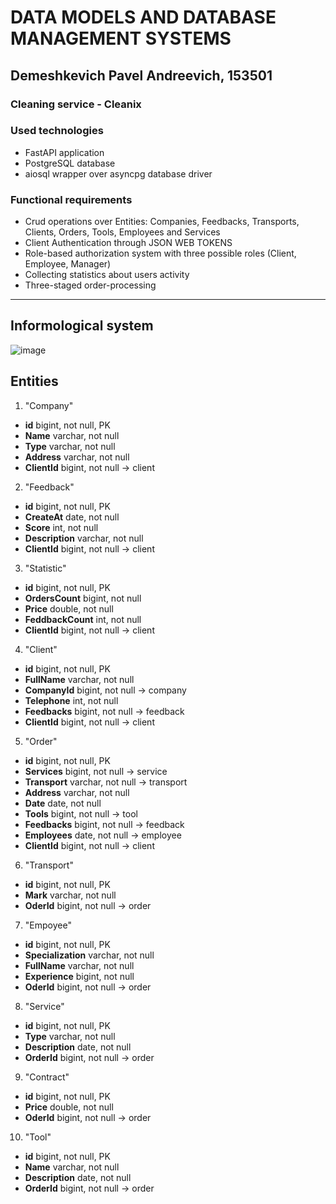 # DATA MODELS AND DATABASE MANAGEMENT SYSTEMS
## Demeshkevich Pavel Andreevich, 153501
### Cleaning service - Cleanix

### Used technologies

- FastAPI application
- PostgreSQL database
- aiosql wrapper over asyncpg database driver

### Functional requirements

- Crud operations over Entities: Companies, Feedbacks, Transports, Clients, Orders, Tools, Employees and Services
- Client Authentication through JSON WEB TOKENS
- Role-based authorization system with three possible roles (Client, Employee, Manager)
- Collecting statistics about users activity
- Three-staged order-processing
-------------------------------

## Informological system
![image](https://github.com/Linyshka/DB/assets/92429718/d9405a2d-a7c7-4784-96ec-408040b4d01f)



## Entities
1. "Company"
  * **id** bigint, not null, PK
  * **Name** varchar, not null
  * **Type** varchar, not null
  * **Address** varchar, not null
  * **ClientId** bigint, not null -> client
2. "Feedback"
  * **id** bigint, not null, PK
  * **CreateAt** date, not null
  * **Score** int, not null
  * **Description** varchar, not null
  * **ClientId** bigint, not null -> client
3. "Statistic"
  * **id** bigint, not null, PK
  * **OrdersCount** bigint, not null
  * **Price** double, not null
  * **FeddbackCount** int, not null
  * **ClientId** bigint, not null -> client
4. "Client"
  * **id** bigint, not null, PK
  * **FullName** varchar, not null
  * **CompanyId** bigint, not null -> company
  * **Telephone** int, not null
  * **Feedbacks** bigint, not null -> feedback
  * **ClientId** bigint, not null -> client
5. "Order"
  * **id** bigint, not null, PK
  * **Services** bigint, not null -> service
  * **Transport** varchar, not null -> transport
  * **Address** varchar, not null
  * **Date** date, not null
  * **Tools** bigint, not null -> tool
  * **Feedbacks** bigint, not null -> feedback
  * **Employees** date, not null -> employee
  * **ClientId** bigint, not null -> client
6. "Transport"
  * **id** bigint, not null, PK
  * **Mark** varchar, not null
  * **OderId** bigint, not null -> order
7. "Empoyee"
  * **id** bigint, not null, PK
  * **Specialization** varchar, not null
  * **FullName** varchar, not null
  * **Experience** bigint, not null
  * **OderId** bigint, not null -> order
8. "Service"
  * **id** bigint, not null, PK
  * **Type** varchar, not null
  * **Description** date, not null
  * **OrderId** bigint, not null -> order
9. "Contract"
  * **id** bigint, not null, PK
  * **Price** double, not null
  * **OderId** bigint, not null -> order
10. "Tool"
  * **id** bigint, not null, PK
  * **Name** varchar, not null
  * **Description** date, not null
  * **OrderId** bigint, not null -> order
